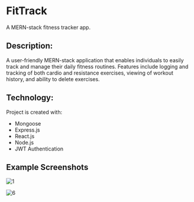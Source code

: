 # FitTrack
A MERN-stack fitness tracker app.

## Description:

A user-friendly MERN-stack application that enables individuals to easily track and manage their daily fitness routines. Features include logging and tracking of both cardio and resistance exercises, viewing of workout history, and ability to delete exercises.

## Technology:

Project is created with:

- Mongoose
- Express.js
- React.js
- Node.js
- JWT Authentication

## Example Screenshots

![1](https://github.com/user-attachments/assets/35f11a3e-1bc1-4a84-964b-d60fb9ec5289)

![6](https://github.com/user-attachments/assets/386e80e3-c495-4405-86f0-3de5ac16dd0e)

